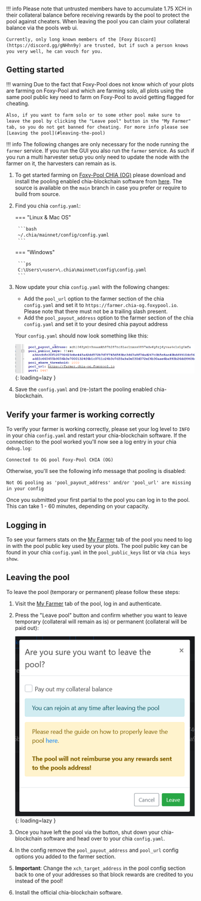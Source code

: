 !!! info
    Please note that untrusted members have to accumulate 1.75 XCH in their collateral balance before receiving rewards by the pool to protect the pool against cheaters. When leaving the pool you can claim your collateral balance via the pools web ui.

    Currently, only long known members of the [Foxy Discord](https://discord.gg/gNHhn9y) are trusted, but if such a person knows you very well, he can vouch for you.

## Getting started

!!! warning
    Due to the fact that Foxy-Pool does not know which of your plots are farming on Foxy-Pool and which are farming solo, all plots using the same pool public key need to farm on Foxy-Pool to avoid getting flagged for cheating.

    Also, if you want to farm solo or to some other pool make sure to leave the pool by clicking the "Leave pool" button in the "My Farmer" tab, so you do not get banned for cheating. For more info please see [Leaving the pool](#leaving-the-pool)

!!! info
    The following changes are only necessary for the node running the `farmer` service. If you run the GUI you also run the `farmer` service. As such if you run a multi harvester setup you only need to update the node with the farmer on it, the harvesters can remain as is.

1. To get started farming on [Foxy-Pool CHIA (OG)](https://chia-og.foxypool.io) please download and install the pooling enabled chia-blockchain software from [here](https://github.com/felixbrucker/chia-blockchain/releases/latest). The source is available on the `main` branch in case you prefer or require to build from source.
2. Find you chia `config.yaml`:
   
    === "Linux & Mac OS"

        ```bash
        ~/.chia/mainnet/config/config.yaml
        ```
   
    === "Windows"

        ```ps
        C:\Users\<user>\.chia\mainnet\config\config.yaml
        ```

3. Now update your chia `config.yaml` with the following changes:
    - Add the `pool_url` option to the farmer section of the chia `config.yaml` and set it to `https://farmer.chia-og.foxypool.io`. Please note that there must not be a trailing slash present.
    - Add the `pool_payout_address` option to the farmer section of the chia `config.yaml` and set it to your desired chia payout address

    Your `config.yaml` should now look something like this:

    ![config example](../../../../assets/img/getting-started/foxy-pool-chia-og-config-example.png){: loading=lazy }

4. Save the `config.yaml` and (re-)start the pooling enabled chia-blockchain.

## Verify your farmer is working correctly

To verify your farmer is working correctly, please set your log level to `INFO` in your chia `config.yaml` and restart your chia-blockchain software.
If the connection to the pool worked you'll now see a log entry in your chia `debug.log`:
```
Connected to OG pool Foxy-Pool CHIA (OG)
```
Otherwise, you'll see the following info message that pooling is disabled:
```
Not OG pooling as 'pool_payout_address' and/or 'pool_url' are missing in your config
```

Once you submitted your first partial to the pool you can log in to the pool. This can take 1 - 60 minutes, depending on your capacity.

## Logging in

To see your farmers stats on the [My Farmer](https://chia-og.foxypool.io/my-farmer) tab of the pool you need to log in with the pool public key used by your plots. The pool public key can be found in your chia `config.yaml` in the `pool_public_keys` list or via `chia keys show`.

## Leaving the pool

To leave the pool (temporary or permanent) please follow these steps:

1. Visit the [My Farmer](https://chia-og.foxypool.io/my-farmer) tab of the pool, log in and authenticate.
2. Press the "Leave pool" button and confirm whether you want to leave temporary (collateral will remain as is) or permanent (collateral will be paid out):

    ![leave pool](../../../../assets/img/getting-started/leave-chia-pool.png){: loading=lazy }

3. Once you have left the pool via the button, shut down your chia-blockchain software and head over to your chia `config.yaml`.
4. In the config remove the `pool_payout_address` and `pool_url` config options you added to the farmer section.
5. **Important**: Change the `xch_target_address` in the pool config section back to one of your addresses so that block rewards are credited to you instead of the pool!
6. Install the official chia-blockchain software.
